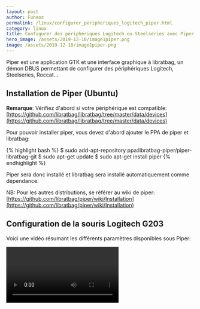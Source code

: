 ```yaml
---
layout: post
author: Funeoz
permalink: /linux/configurer_peripheriques_logitech_piper.html
category: linux
title: Configurer des périphériques Logitech ou Steelseries avec Piper
hero_image: /assets/2019-12-10/image1piper.png
image: /assets/2019-12-10/image1piper.png
---
```


Piper est une application GTK et une interface graphique à libratbag, un démon DBUS permettant de configurer des périphériques Logitech, Steelseries, Roccat...

## Installation de Piper (Ubuntu)

**Remarque**: Vérifiez d'abord si votre périphérique est compatible: [https://github.com/libratbag/libratbag/tree/master/data/devices](https://github.com/libratbag/libratbag/tree/master/data/devices)


Pour pouvoir installer piper, vous devez d'abord ajouter le PPA de piper et libratbag:

{% highlight bash %}
$ sudo add-apt-repository ppa:libratbag-piper/piper-libratbag-git
$ sudo apt-get update
$ sudo apt-get install piper
{% endhighlight %}

Piper sera donc installé et libratbag sera installé automatiquement comme dépendance.

NB: Pour les autres distributions, se référer au wiki de piper: [https://github.com/libratbag/piper/wiki/Installation](https://github.com/libratbag/piper/wiki/Installation)

## Configuration de la souris Logitech G203

Voici une vidéo résumant les différents paramètres disponibles sous Piper:

<video width="auto" height="auto" controls> <source src="{{ site.baseurl }}/assets/2019-12-10/piper.webm" type="video/webm"> 
</video>

